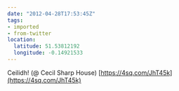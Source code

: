 ```yaml
---
date: "2012-04-28T17:53:45Z"
tags:
- imported
- from-twitter
location:
  latitude: 51.53812192
  longitude: -0.14921533
---
```

Ceilidh! \(@ Cecil Sharp House) [https://4sq.com/JhT45k](https://4sq.com/JhT45k)
